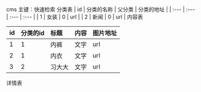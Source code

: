 cms
主键：快速检索
分类表
| id  | 分类的名称 | 父分类 | 分类的地址 |
| :--- | :--- | :--- | :--- |
| 1  | 女装 | 0 | url |
| 2  | 新闻 | 0 | url |
内容表

| id  | 分类的id | 标题 | 内容 |图片地址 |
| :--- | :--- | :--- | :--- |:--- |
| 1  | 1 | 内裤 | 文字 |url |
| 2  | 1 | 内衣 | 文字 |url |
| 3  | 2 | 习大大 | 文字 |url |

详情表
